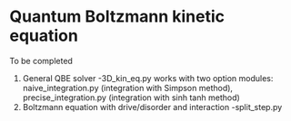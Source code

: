 # Quantum Boltzmann kinetic equation
To be completed

1. General QBE solver 
   -3D_kin_eq.py works with two option modules: naive_integration.py (integration with Simpson method), precise_integration.py (integration with sinh tanh method) 
3. Boltzmann equation with drive/disorder and interaction
   -split_step.py
